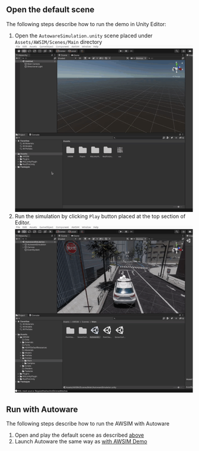 ## Open the default scene

The following steps describe how to run the demo in Unity Editor:

1. Open the `AutowareSimulation.unity` scene placed under `Assets/AWSIM/Scenes/Main` directory
![](open_unity_scene2.gif)
1. Run the simulation by clicking `Play` button placed at the top section of Editor.
![](unity_play.gif)

## Run with Autoware

The following steps describe how to run the AWSIM with Autoware

1. Open and play the default scene as described [above](#open-the-default-scene)
1. Launch Autoware the same way as [with AWSIM Demo](UserGuide/Installation/AWSIMDemo/#run-with-autoware)

